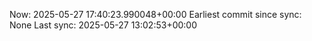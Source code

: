 Now: 2025-05-27 17:40:23.990048+00:00 Earliest commit since sync: None Last sync: 2025-05-27 13:02:53+00:00
